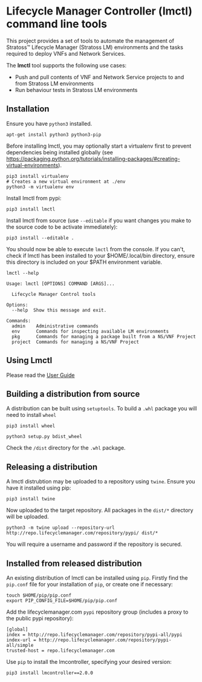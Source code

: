 # Lifecycle Manager Controller (lmctl) command line tools

This project provides a set of tools to automate the management of Stratoss&trade; Lifecycle Manager (Stratoss LM) environments and the tasks required to deploy VNFs and Network Services.

The **lmctl** tool supports the following use cases:

- Push and pull contents of VNF and Network Service projects to and from Stratoss LM environments
- Run behaviour tests in Stratoss LM environments

## Installation

Ensure you have `python3` installed.

```
apt-get install python3 python3-pip
```

Before installing lmctl, you may optionally start a virtualenv first to prevent dependencies being installed globally (see https://packaging.python.org/tutorials/installing-packages/#creating-virtual-environments).

```
pip3 install virtualenv
# Creates a new virtual environment at ./env
python3 -m virtualenv env
```

Install lmctl from pypi:

```
pip3 install lmctl
```

Install lmctl from source (use `--editable` if you want changes you make to the source code to be activate immediately):

```
pip3 install --editable .
```

You should now be able to execute `lmctl` from the console. If you can't, check if lmctl has been installed to your $HOME/.local/bin directory, ensure this directory is included on your $PATH environment variable.

```
lmctl --help

Usage: lmctl [OPTIONS] COMMAND [ARGS]...

  Lifecycle Manager Control tools

Options:
  --help  Show this message and exit.

Commands:
  admin    Administrative commands
  env      Commands for inspecting available LM environments
  pkg      Commands for managing a package built from a NS/VNF Project
  project  Commands for managing a NS/VNF Project
```

## Using Lmctl

Please read the [User Guide](./docs/userguide.md)

## Building a distribution from source

A distribution can be built using `setuptools`. To build a `.whl` package you will need to install `wheel`

```
pip3 install wheel
```

```
python3 setup.py bdist_wheel
```

Check the `/dist` directory for the `.whl` package.

## Releasing a distribution

A lmctl distrubtion may be uploaded to a repository using `twine`. Ensure you have it installed using pip:

```
pip3 install twine
```

Now uploaded to the target repository. All packages in the `dist/*` directory will be uploaded.

```
python3 -m twine upload --repository-url http://repo.lifecyclemanager.com/repository/pypi/ dist/*
```

You will require a username and password if the repository is secured.

## Installed from released distribution

An existing distribution of lmctl can be installed using `pip`. Firstly find the `pip.conf` file for your installation of `pip`, or create one if necessary:

```
touch $HOME/pip/pip.conf
export PIP_CONFIG_FILE=$HOME/pip/pip.conf
```

Add the lifecyclemanager.com `pypi` repository group (includes a proxy to the public pypi repository):

```
[global]
index = http://repo.lifecyclemanager.com/repository/pypi-all/pypi
index-url = http://repo.lifecyclemanager.com/repository/pypi-all/simple
trusted-host = repo.lifecyclemanager.com
```

Use `pip` to install the lmcontroller, specifying your desired version:

```
pip3 install lmcontroller==2.0.0
```
